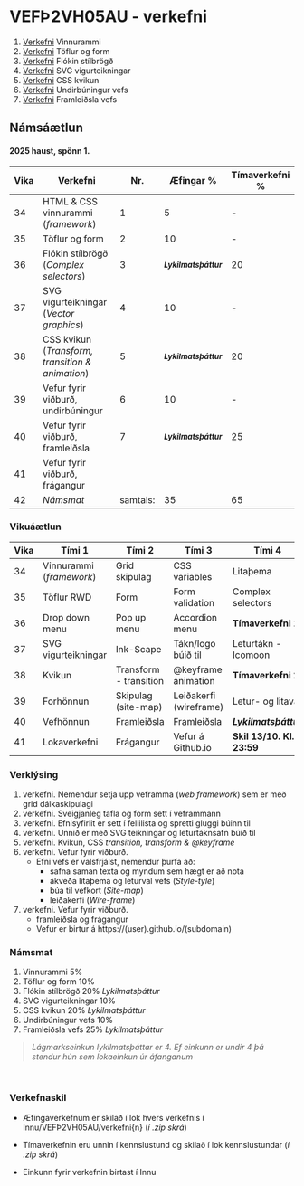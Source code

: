 #  VEFÞ2VH05AU - verkefni

1. [Verkefni](Verkefni-1/) Vinnurammi 
2. [Verkefni](Verkefni-2/) Töflur og form
3. [Verkefni](Verkefni-3/) Flókin stílbrögð
4. [Verkefni](Verkefni-4/) SVG vigurteikningar
5. [Verkefni](Verkefni-5/) CSS kvikun
6. [Verkefni](Verkefni-6/) Undirbúningur vefs
7. [Verkefni](Verkefni-7/) Framleiðsla vefs

## Námsáætlun

#### 2025 haust, spönn 1.

| Vika  | Verkefni  | Nr. | Æfingar % | Tímaverkefni % |
|---|---|---|---|---|
| 34 | HTML & CSS vinnurammi (_framework_)  | 1 | 5 | - |
| 35 | Töflur og form  | 2 |  10 | - |  
| 36 | Flókin stílbrögð (_Complex selectors_) | 3 | <sub> **_Lykilmatsþáttur_** </sub>  | 20 |
| 37 | SVG vigurteikningar (_Vector graphics_) | 4 | 10 | - |
| 38 | CSS kvikun (_Transform, transition & animation_) | 5 |  <sub> **_Lykilmatsþáttur_** </sub>  | 20 |
| 39 | Vefur fyrir viðburð, undirbúningur | 6 | 10 | -  |
| 40 | Vefur fyrir viðburð, framleiðsla | 7 | <sub> **_Lykilmatsþáttur_** </sub>  | 25  |
| 41 | Vefur fyrir viðburð, frágangur |  |  |  |
| 42 | _Námsmat_ | samtals:  | 35 | 65 |

### Vikuáætlun

| Vika | Tími 1  | Tími 2 | Tími 3 | Tími 4 | 
| --- | --- | --- | --- | --- | 
| 34 | Vinnurammi (_framework_) | Grid skipulag | CSS variables | Litaþema | 
| 35 | Töflur RWD | Form | Form validation | Complex selectors |
| 36 |  Drop down menu | Pop up menu | Accordion menu | **Tímaverkefni 1** |  
| 37 | SVG vigurteikningar | Ink-Scape | Tákn/logo búið til | Leturtákn - Icomoon | 
| 38 | Kvikun | Transform - transition | @keyframe animation | **Tímaverkefni 2** |
| 39 | Forhönnun | Skipulag (site-map) | Leiðakerfi (wireframe) | Letur- og litaval |
| 40 | Vefhönnun | Framleiðsla | Framleiðsla |  **_Lykilmatsþáttur_** |  
| 41 | Lokaverkefni |Frágangur | Vefur á Github.io | **Skil 13/10. Kl. 23:59** | 

### Verklýsing

1. verkefni. Nemendur setja upp veframma (_web framework_) sem er með grid dálkaskipulagi
1. verkefni. Sveigjanleg tafla og form sett í veframmann
1. verkefni. Efnisyfirlit er sett í fellilista og spretti gluggi búinn til 
1. verkefni. Unnið er með SVG teikningar og leturtáknsafn búið til 
1. verkefni. Kvikun, CSS _transition, transform & @keyframe_ 
1. verkefni. Vefur fyrir viðburð. 
   * Efni vefs er valsfrjálst, nemendur þurfa að:
      * safna saman texta og myndum sem hægt er að nota
      * ákveða litaþema og leturval vefs (_Style-tyle_)
      * búa til vefkort (_Site-map_) 
      * leiðakerfi (_Wire-frame_)
1. verkefni. Vefur fyrir viðburð. 
      * framleiðsla og frágangur
      * Vefur er birtur á https://(user).github.io/(subdomain)

 ### Námsmat

1. Vinnurammi 5%
2. Töflur og form 10% 
3. Flókin stílbrögð 20% _Lykilmatsþáttur_
4. SVG vigurteikningar 10%
5. CSS kvikun 20% _Lykilmatsþáttur_ 
6. Undirbúningur vefs 10% 
7. Framleiðsla vefs 25% _Lykilmatsþáttur_

> _Lágmarkseinkun lykilmatsþáttar er 4. Ef einkunn er undir 4 þá stendur hún sem lokaeinkun úr áfanganum_

<p>&nbsp;</p>

### Verkefnaskil 

-  Æfingaverkefnum er skilað í lok hvers verkefnis í Innu/VEFÞ2VH05AU/verkefni{n} (_í .zip skrá_)

-  Tímaverkefnin eru unnin í kennslustund og skilað í lok kennslustundar (_í .zip skrá_) 

-  Einkunn fyrir verkefnin birtast í Innu
   
